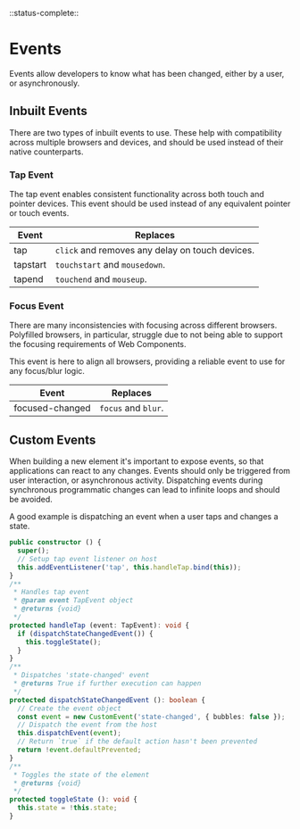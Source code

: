 <!--
title: Events
location: ./events
type: page
layout: default
-->

::status-complete::

# Events

Events allow developers to know what has been changed, either by a user, or asynchronously.

## Inbuilt Events

There are two types of inbuilt events to use. These help with compatibility across multiple browsers and devices, and should be used instead of their native counterparts.

### Tap Event

The tap event enables consistent functionality across both touch and pointer devices. This event should be used instead of any equivalent pointer or touch events.

| Event | Replaces |
| ----- | -------- |
| tap | `click` and removes any delay on touch devices. |
| tapstart | `touchstart` and `mousedown`. |
| tapend | `touchend` and `mouseup`. |

### Focus Event

There are many inconsistencies with focusing across different browsers. Polyfilled browsers, in particular, struggle due to not being able to support the focusing requirements of Web Components.

This event is here to align all browsers, providing a reliable event to use for any focus/blur logic.

| Event | Replaces |
| ----- | -------- |
| focused-changed | `focus` and `blur`. |

## Custom Events

When building a new element it's important to expose events, so that applications can react to any changes. Events should only be triggered from user interaction, or asynchronous activity. Dispatching events during synchronous programmatic changes can lead to infinite loops and should be avoided.

A good example is dispatching an event when a user taps and changes a state.

```ts
public constructor () {
  super();
  // Setup tap event listener on host
  this.addEventListener('tap', this.handleTap.bind(this));
}
/**
 * Handles tap event
 * @param event TapEvent object
 * @returns {void}
 */
protected handleTap (event: TapEvent): void {
  if (dispatchStateChangedEvent()) {
    this.toggleState();
  }
}
/**
 * Dispatches 'state-changed' event
 * @returns True if further execution can happen
 */
protected dispatchStateChangedEvent (): boolean {
  // Create the event object
  const event = new CustomEvent('state-changed', { bubbles: false });
  // Dispatch the event from the host
  this.dispatchEvent(event);
  // Return `true` if the default action hasn't been prevented
  return !event.defaultPrevented;
}
/**
 * Toggles the state of the element
 * @returns {void}
 */
protected toggleState (): void {
  this.state = !this.state;
}
```
